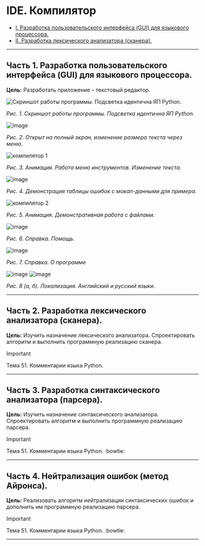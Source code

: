 # IDE. Компилятор 
- [I. Разработка пользовательского интерфейса (GUI) для языкового процессора.](#часть-1-разработка-пользовательского-интерфейса-gui-для-языкового-процессора)
- [II. Разработка лексического анализатора (сканера).]()
<!--[III. Разработка синтаксического анализатора (парсера).]()
[IV. Нейтрализация ошибок (метод Айронса).]()-->

----

## Часть 1. Разработка пользовательского интерфейса (GUI) для языкового процессора.
**Цель:** Разработать приложение – текстовый редактор.

![Скриншот работы программы. Подсветка идентична ЯП Python.](https://github.com/the-asind/CompilersTheoryIDE/assets/84527186/08ac1365-9496-4377-9872-eab591455bfa)

_Рис. 1. Скриншот работы программы. Подсветка идентична ЯП Python._

![image](https://github.com/the-asind/CompilersTheoryIDE/assets/84527186/cddcf1c9-2835-48ab-9cfc-9b273c38b625)

_Рис. 2. Открыт на полный экран, изменение размера текста через меню._

![компилятор 1](https://github.com/the-asind/CompilersTheoryIDE/assets/84527186/99867d7f-4536-4c51-99ea-e500bf6f3c07)

_Рис. 3. Анимация. Работа меню инструментов. Изменение текста._

![image](https://github.com/the-asind/CompilersTheoryIDE/assets/84527186/4483a8ff-2a88-41b8-83ce-35f93963851f)

_Рис. 4. Демонстрация таблицы ошибок с мокап-данными для примера._

![компилятор 2](https://github.com/the-asind/CompilersTheoryIDE/assets/84527186/f855da0d-de51-4ad4-bb49-04c23175b208)

_Рис. 5. Анимация. Демонстративная работа с файлами._

![image](https://github.com/the-asind/CompilersTheoryIDE/assets/84527186/5b69c160-fb39-4897-8a64-07e1984a788d)

_Рис. 6. Справка. Помощь._

![image](https://github.com/the-asind/CompilersTheoryIDE/assets/84527186/d154be84-71bd-4f07-b723-7ea2f03d5eb7)

_Рис. 7. Справка. О программе_

![image](https://github.com/the-asind/CompilersTheoryIDE/assets/84527186/a27ed87f-fdd7-4d84-958a-7c60ceeb7f4e) ![image](https://github.com/the-asind/CompilersTheoryIDE/assets/84527186/c125aa9e-6017-4eac-86a7-43b5d128d237)

_Рис. 8 (а, б). Локализация. Английский и русский языки._

----

## Часть 2. Разработка лексического анализатора (сканера).
**Цель:** Изучить назначение лексического анализатора. Спроектировать алгоритм и выполнить программную реализацию сканера.

> [!IMPORTANT]
> Тема 51. Комментарии языка Python.

----

## Часть 3. Разработка синтаксического анализатора (парсера).
**Цель:** Изучить назначение синтаксического анализатора. Спроектировать алгоритм и выполнить программную реализацию парсера.

> [!IMPORTANT]
> Тема 51. Комментарии языка Python.
:bowtie:

----

## Часть 4. Нейтрализация ошибок (метод Айронса).
**Цель:** Реализовать алгоритм нейтрализации синтаксических ошибок и дополнить им программную реализацию парсера.

> [!IMPORTANT]
> Тема 51. Комментарии языка Python.
:bowtie:

----
